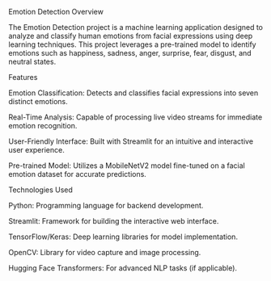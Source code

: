 Emotion Detection
Overview

The Emotion Detection project is a machine learning application designed to analyze and classify human emotions from facial expressions using deep learning techniques. This project leverages a pre-trained model to identify emotions such as happiness, sadness, anger, surprise, fear, disgust, and neutral states.

Features

Emotion Classification: Detects and classifies facial expressions into seven distinct emotions.

Real-Time Analysis: Capable of processing live video streams for immediate emotion recognition.

User-Friendly Interface: Built with Streamlit for an intuitive and interactive user experience.

Pre-trained Model: Utilizes a MobileNetV2 model fine-tuned on a facial emotion dataset for accurate predictions.

Technologies Used

Python: Programming language for backend development.

Streamlit: Framework for building the interactive web interface.

TensorFlow/Keras: Deep learning libraries for model implementation.

OpenCV: Library for video capture and image processing.

Hugging Face Transformers: For advanced NLP tasks (if applicable).


